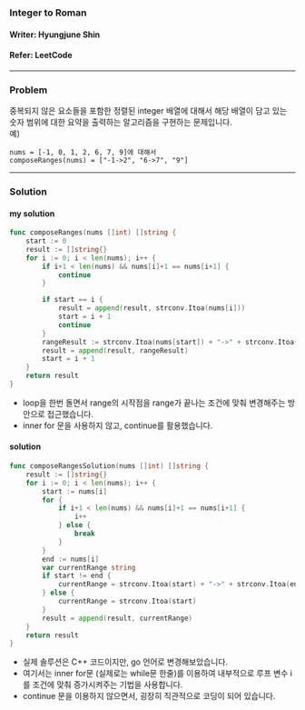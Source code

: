 ### Integer to Roman
#### Writer: Hyungjune Shin
#### Refer: LeetCode
* * *
### Problem
중복되지 않은 요소들을 포함한 정렬된 integer 배열에 대해서 해당 배열이 담고 있는 숫자 범위에 대한 요약을 출력하는 알고리즘을 구현하는 문제입니다.   
예)
```
nums = [-1, 0, 1, 2, 6, 7, 9]에 대해서
composeRanges(nums) = ["-1->2", "6->7", "9"]
```
* * *
### Solution
#### my solution
```go
func composeRanges(nums []int) []string {
	start := 0
	result := []string{}
	for i := 0; i < len(nums); i++ {
		if i+1 < len(nums) && nums[i]+1 == nums[i+1] {
			continue
		}

		if start == i {
			result = append(result, strconv.Itoa(nums[i]))
			start = i + 1
			continue
		}
		rangeResult := strconv.Itoa(nums[start]) + "->" + strconv.Itoa(nums[i])
		result = append(result, rangeResult)
		start = i + 1
	}
	return result
}
```
- loop을 한번 돌면서 range의 시작점을 range가 끝나는 조건에 맞춰 변경해주는 방안으로 접근했습니다.
- inner for 문을 사용하지 않고, continue를 활용했습니다.

#### solution
```go
func composeRangesSolution(nums []int) []string {
	result := []string{}
	for i := 0; i < len(nums); i++ {
		start := nums[i]
		for {
			if i+1 < len(nums) && nums[i]+1 == nums[i+1] {
				i++
			} else {
				break
			}
		}
		end := nums[i]
		var currentRange string
		if start != end {
			currentRange = strconv.Itoa(start) + "->" + strconv.Itoa(end)
		} else {
			currentRange = strconv.Itoa(start)
		}
		result = append(result, currentRange)
	}
	return result
}
```
- 실제 솔루션은 C++ 코드이지만, go 언어로 변경해보았습니다.
- 여기서는 inner for문 (실제로는 while문 한줄)를 이용하여 내부적으로 루프 변수 i를 조건에 맞춰 증가시켜주는 기법을 사용합니다.
- continue 문을 이용하지 않으면서, 굉장히 직관적으로 코딩이 되어 있습니다.
